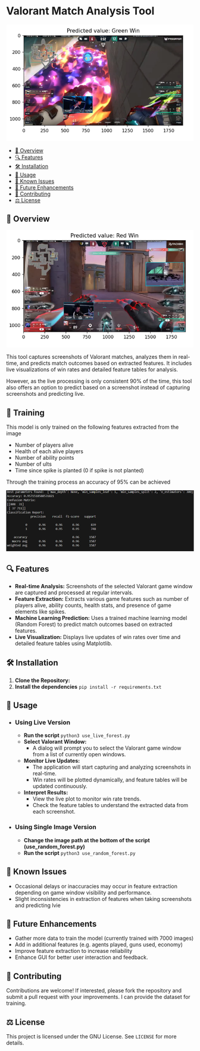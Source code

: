 
<body>

<h1>Valorant Match Analysis Tool</h1>

![Banner](imgs/green_win1.png)

<nav>
    <ul>
        <li><a href="#overview">📝 Overview</a></li>
        <li><a href="#features">🔍 Features</a></li>
        <li><a href="#installation">🛠 Installation</a></li>
        <li><a href="#usage">🚀 Usage</a></li>
        <li><a href="#issues">🐛 Known Issues</a></li>
        <li><a href="#future">🔮 Future Enhancements</a></li>
        <li><a href="#contributing">🤝 Contributing</a></li>
        <li><a href="#license">⚖️ License</a></li>
    </ul>
</nav>

<section id="overview">
    <h2>📝 Overview</h2>
    
![Banner](imgs/red_win1.png)    
    <p>This tool captures screenshots of Valorant matches, analyzes them in real-time, and predicts match outcomes based on extracted features. It includes live visualizations of win rates and detailed feature tables for analysis.</p>
    <p>However, as the live processing is only consistent 90% of the time, this tool also offers an option to predict based on a screenshot instead of capturing screenshots and predicting live.</p>
</section>

<section id="training">
    <h2>💪 Training</h2>
    <p>This model is only trained on the following features extracted from the image</p>
    <ul>
        <li>Number of players alive</li>
        <li>Health of each alive players</li>
        <li>Number of ability points</li>
        <li>Number of ults</li>
        <li>Time since spike is planted (0 if spike is not planted)</li>
    </ul>
    <p>Through the training process an accuracy of 95% can be achieved</p>
</section>

![Banner](imgs/training_result2.png)

<section id="features">
    <h2>🔍 Features</h2>
    <ul>
        <li><strong>Real-time Analysis:</strong> Screenshots of the selected Valorant game window are captured and processed at regular intervals.</li>
        <li><strong>Feature Extraction:</strong> Extracts various game features such as number of players alive, ability counts, health stats, and presence of game elements like spikes.</li>
        <li><strong>Machine Learning Prediction:</strong> Uses a trained machine learning model (Random Forest) to predict match outcomes based on extracted features.</li>
        <li><strong>Live Visualization:</strong> Displays live updates of win rates over time and detailed feature tables using Matplotlib.</li>
    </ul>
</section>

<section id="installation">
    <h2>🛠 Installation</h2>
    <ol>
        <li><strong>Clone the Repository:</strong><br>
        <li>
            <strong>Install the dependencies</strong>
            <code>pip install -r requirements.txt</code>
        </li>
    </ol>
</section>

<section id="usage">
    <h2>🚀 Usage</h2>
    <ul>
        <li>
            <h3>Using Live Version</h3>
            <ul>
                <li>
                    <strong>Run the script</strong>
                    <code>python3 use_live_forest.py</code>
                </li>
                <li><strong>Select Valorant Window:</strong><br>
                    <ul>
                        <li>A dialog will prompt you to select the Valorant game window from a list of currently open windows.</li>
                    </ul>
                </li>
                <li><strong>Monitor Live Updates:</strong><br>
                    <ul>
                        <li>The application will start capturing and analyzing screenshots in real-time.</li>
                        <li>Win rates will be plotted dynamically, and feature tables will be updated continuously.</li>
                    </ul>
                </li>
                <li><strong>Interpret Results:</strong><br>
                    <ul>
                        <li>View the live plot to monitor win rate trends.</li>
                        <li>Check the feature tables to understand the extracted data from each screenshot.</li>
                    </ul>
                </li>
            </ul>
        </li>
        <li>
            <h3>Using Single Image Version</h3>
            <ul>
                <li>
                    <strong>Change the image path at the bottom of the script (use_random_forest.py)</strong>
                </li>
                <li>
                    <strong>Run the script</strong>
                    <code>python3 use_random_forest.py</code>
                </li>
        </li>
    </ul>
</section>

<section id="issues">
    <h2>🐛 Known Issues</h2>
    <ul>
        <li>Occasional delays or inaccuracies may occur in feature extraction depending on game window visibility and performance.</li>
        <li>Slight inconsistencies in extraction of features when taking screenshots and predicting lvie</li>
    </ul>
</section>

<section id="future">
    <h2>🔮 Future Enhancements</h2>
    <ul>
        <li>Gather more data to train the model (currently trained with 7000 images)</li>
        <li>Add in additional features (e.g. agents played, guns used, economy)</li>
        <li>Improve feature extraction to increase reliability</li>
        <li>Enhance GUI for better user interaction and feedback.</li>
    </ul>
</section>

<section id="contributing">
    <h2>🤝 Contributing</h2>
    <p>Contributions are welcome! If interested, please fork the repository and submit a pull request with your improvements. I can provide the dataset for training.</p>
</section>

<section id="license">
    <h2>⚖️ License</h2>
    <p>This project is licensed under the GNU License. See <code>LICENSE</code> for more details.</p>
</section>

</body>
</html>
